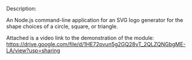 
Description:

An Node.js command-line application for an SVG logo generator for the shape choices of a circle, square, or triangle. 


Attached is a video link to the demonstration of the module: 
https://drive.google.com/file/d/1HE72pvun5g2GQ28vT_2QLZQNGbgME-LA/view?usp=sharing



